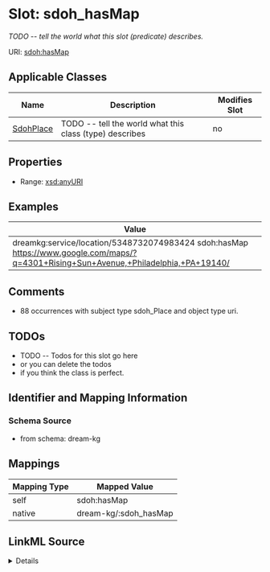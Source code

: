 

# Slot: sdoh_hasMap


_TODO -- tell the world what this slot (predicate) describes._





URI: [sdoh:hasMap](http://schema.org/hasMap)



<!-- no inheritance hierarchy -->





## Applicable Classes

| Name | Description | Modifies Slot |
| --- | --- | --- |
| [SdohPlace](../classes/SdohPlace.md) | TODO -- tell the world what this class (type) describes |  no  |







## Properties

* Range: [xsd:anyURI](http://www.w3.org/2001/XMLSchema#anyURI)






## Examples

| Value |
| --- |
| dreamkg:service/location/5348732074983424 sdoh:hasMap https://www.google.com/maps/?q=4301+Rising+Sun+Avenue,+Philadelphia,+PA+19140/ |

## Comments

* 88 occurrences with subject type sdoh_Place and object type uri.

## TODOs

* TODO -- Todos for this slot go here
* or you can delete the todos
* if you think the class is perfect.

## Identifier and Mapping Information







### Schema Source


* from schema: dream-kg




## Mappings

| Mapping Type | Mapped Value |
| ---  | ---  |
| self | sdoh:hasMap |
| native | dream-kg/:sdoh_hasMap |




## LinkML Source

<details>
```yaml
name: sdoh_hasMap
description: TODO -- tell the world what this slot (predicate) describes.
todos:
- TODO -- Todos for this slot go here
- or you can delete the todos
- if you think the class is perfect.
comments:
- 88 occurrences with subject type sdoh_Place and object type uri.
examples:
- value: dreamkg:service/location/5348732074983424 sdoh:hasMap https://www.google.com/maps/?q=4301+Rising+Sun+Avenue,+Philadelphia,+PA+19140/
from_schema: dream-kg
rank: 1000
slot_uri: sdoh:hasMap
alias: sdoh_hasMap
domain_of:
- sdoh_Place
range: uri

```
</details>